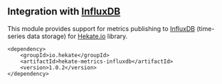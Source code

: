 ## Integration with [InfluxDB](https://github.com/influxdata/influxdb)
 
This module provides support for metrics publishing to [InfluxDB](https://www.influxdata.com) (time-series data storage)
for [Hekate.io](https://github.com/hekate-io/hekate) library.
 
 ```
 <dependency>
     <groupId>io.hekate</groupId>
     <artifactId>hekate-metrics-influxdb</artifactId>
     <version>1.0.2</version>
 </dependency>
 ```
